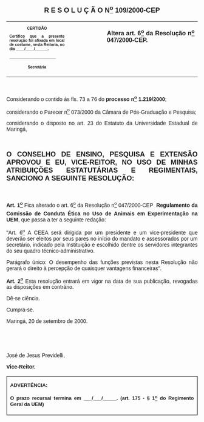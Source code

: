<BODY>

<B><FONT FACE="Arial" SIZE=4><P ALIGN="CENTER"></P>
<P ALIGN="CENTER">R E S O L U &Ccedil; &Atilde; O  N<U><SUP>o</U></SUP>  109/2000-CEP</P>
</B></FONT><FONT FACE="Arial"><P ALIGN="JUSTIFY"></P></FONT>
<TABLE CELLSPACING=0 BORDER=0 CELLPADDING=7 WIDTH=612>
<TR><TD WIDTH="32%" VALIGN="TOP">
<B><FONT FACE="Arial" SIZE=1><P ALIGN="CENTER">CERTID&Atilde;O</P>
<P ALIGN="JUSTIFY">   Certifico que a presente resolu&ccedil;&atilde;o foi afixada em local de costume, nesta Reitoria, no dia ____/____/______.</P>
<P ALIGN="JUSTIFY"></P>
<P ALIGN="JUSTIFY">______________________</P>
<P ALIGN="CENTER">Secret&aacute;ria</B></FONT></TD>
<TD WIDTH="19%" VALIGN="TOP">&nbsp;</TD>
<TD WIDTH="49%" VALIGN="TOP">
<B><FONT FACE="Arial"><P ALIGN="JUSTIFY">Altera art. 6<U><SUP>o</U></SUP> da Resolu&ccedil;&atilde;o n<U><SUP>o</U></SUP> 047/2000-CEP.</B></FONT></TD>
</TR>
</TABLE>

<FONT FACE="Arial"><P ALIGN="JUSTIFY"></P>
<P ALIGN="JUSTIFY">&nbsp;</P>
<P ALIGN="JUSTIFY">&#9;Considerando o contido &agrave;s fls. 73 a 76 do <B>processo n<U><SUP>o</U></SUP> 1.219/2000</B>;</P>
<P ALIGN="JUSTIFY">&#9;considerando o Parecer n<U><SUP>o</U></SUP> 073/2000 da C&acirc;mara de P&oacute;s-Gradua&ccedil;&atilde;o e Pesquisa;</P>
<P ALIGN="JUSTIFY">&#9;considerando o disposto no art. 23 do Estatuto da Universidade Estadual de Maring&aacute;,</P>
<P ALIGN="JUSTIFY"></P>
<P ALIGN="JUSTIFY">&nbsp;</P>
</FONT><B><FONT FACE="Arial" SIZE=4><P ALIGN="JUSTIFY">O CONSELHO DE ENSINO, PESQUISA E EXTENS&Atilde;O APROVOU E EU, VICE-REITOR, NO USO DE MINHAS ATRIBUI&Ccedil;&Otilde;ES ESTATUT&Aacute;RIAS E REGIMENTAIS, SANCIONO A SEGUINTE RESOLU&Ccedil;&Atilde;O:</P>
</FONT><FONT FACE="Arial"><P ALIGN="JUSTIFY"></P>
<P ALIGN="JUSTIFY">&nbsp;</P>
<P ALIGN="JUSTIFY">Art. 1<U><SUP>o</B></U></SUP> Fica alterado o art. 6<U><SUP>o</U></SUP> da Resolu&ccedil;&atilde;o n<U><SUP>o</U></SUP> 047/2000-CEP  <B>Regulamento da Comiss&atilde;o de Conduta &Eacute;tica no Uso de Animais em Experimenta&ccedil;&atilde;o na UEM</B>, que passa a ter a seguinte reda&ccedil;&atilde;o:</P>
<P ALIGN="JUSTIFY">&quot;Art. 6<U><SUP>o</U></SUP> A CEEA ser&aacute; dirigida por um presidente e um vice-presidente que dever&atilde;o ser eleitos por seus pares no in&iacute;cio do mandato e assessorados por um secret&aacute;rio, indicado pela Institui&ccedil;&atilde;o e escolhido dentre os servidores integrantes do seu quadro t&eacute;cnico-administrativo.</P>
<P ALIGN="JUSTIFY">Par&aacute;grafo &uacute;nico: O desempenho das fun&ccedil;&otilde;es previstas nesta Resolu&ccedil;&atilde;o n&atilde;o gerar&aacute; o direito &agrave; percep&ccedil;&atilde;o de quaisquer vantagens financeiras&quot;.</P>
<P ALIGN="JUSTIFY">&#9;<B>Art. 2<U><SUP>o</U></SUP> </B> Esta resolu&ccedil;&atilde;o entrar&aacute; em vigor na data de sua publica&ccedil;&atilde;o, revogadas as disposi&ccedil;&otilde;es em contr&aacute;rio.</P>
<P ALIGN="JUSTIFY">&#9;D&ecirc;-se ci&ecirc;ncia.</P>
<P ALIGN="JUSTIFY">&#9;Cumpra-se.</P>
<P ALIGN="JUSTIFY"></P>
<P ALIGN="JUSTIFY">Maring&aacute;, 20 de setembro de 2000.</P>
<P ALIGN="JUSTIFY"></P>
<P ALIGN="JUSTIFY">&nbsp;</P>
<P ALIGN="JUSTIFY">&nbsp;</P>
<P ALIGN="JUSTIFY">Jos&eacute; de Jesus Previdelli,</P>
<B><P ALIGN="JUSTIFY">Vice-Reitor.</P></B></FONT>
<TABLE BORDER CELLSPACING=1 CELLPADDING=4 WIDTH=212>
<TR><TD VALIGN="TOP">
<B><FONT FACE="Arial" SIZE=2><P ALIGN="JUSTIFY">ADVERT&Ecirc;NCIA:</P>
<P ALIGN="JUSTIFY">O prazo recursal termina em ___/___/_____. (art. 175 - § 1<U><SUP>o</U></SUP> do Regimento Geral da UEM)</B></FONT></TD>
</TR>
</TABLE>

<FONT FACE="Arial"><P ALIGN="JUSTIFY"></P></FONT></BODY>
